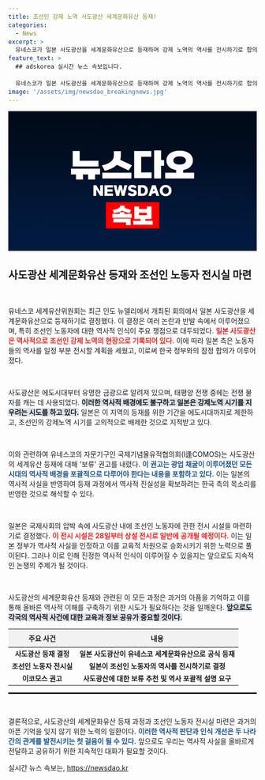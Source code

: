 ```yaml
---
title: 조선인 강제 노역 사도광산 세계문화유산 등재!
categories:
  - News
excerpt: >
  유네스코가 일본 사도광산을 세계문화유산으로 등재하며 강제 노역의 역사를 전시하기로 합의했다는 소식이 전해졌다. 일제강점기의 아픔이 전시로 남게 될 이 역사적 결정이 어떤 파장을 일으킬지 주목된다!
feature_text: >
  ## adskorea 실시간 뉴스 속보입니다.

  유네스코가 일본 사도광산을 세계문화유산으로 등재하며 강제 노역의 역사를 전시하기로 합의했다는 소식이 전해졌다. 일제강점기의 아픔이 전시로 남게 될 이 역사적 결정이 어떤 파장을 일으킬지 주목된다!
image: '/assets/img/newsdao_breakingnews.jpg'
---
```


<p><img src="/assets/img/newsdao_breakingnews.jpg" alt="adskorea 속보" /></p>

<h2 data-ke-size="size26">사도광산 세계문화유산 등재와 조선인 노동자 전시실 마련</h2>

<p data-ke-size="size16">&nbsp;</p>

<p>유네스코 세계유산위원회는 최근 인도 뉴델리에서 개최된 회의에서 일본 사도광산을 세계문화유산으로 등재하기로 결정했다. 이 결정은 여러 논란과 반발 속에서 이루어졌으며, 특히 조선인 노동자에 대한 역사적 인식이 주요 쟁점으로 대두되었다. <b><span style="color: #ee2323;">일본 사도광산은 역사적으로 조선인 강제 노역의 현장으로 기록되어 있다.</span></b> 이에 따라 일본 측은 노동자들의 역사를 일정 부분 전시할 계획을 세웠고, 이로써 한국 정부와의 잠정 합의가 이루어졌다.</p>

<p data-ke-size="size16">&nbsp;</p>

<p>사도광산은 에도시대부터 유명한 금광으로 알려져 있으며, 태평양 전쟁 중에는 전쟁 물자를 캐는 데 사용되었다. <b><span style="background-color: #21538527;">이러한 역사적 배경에도 불구하고 일본은 강제노역 시기를 지우려는 시도를 하고 있다.</span></b> 일본은 이 지역의 등재를 위한 기간을 에도시대까지로 제한하고, 조선인의 강제노역 시기를 고의적으로 배제한 것으로 지적받고 있다.</p>

<p data-ke-size="size16">&nbsp;</p>

<p>이와 관련하여 유네스코의 자문기구인 국제기념물유적협의회(I逢COMOS)는 사도광산의 세계유산 등재에 대해 '보류' 권고를 내렸다. <b><span style="color: #1a5490;">이 권고는 광업 채굴이 이루어졌던 모든 시대의 역사적 배경을 포괄적으로 다루어야 한다는 내용을 포함하고 있다.</span></b> 이는 일본의 역사적 사실을 반영하여 등재 과정에서 역사적 진실성을 확보하려는 한국 측의 목소리를 반영한 것으로 해석할 수 있다.</p>

<p data-ke-size="size16">&nbsp;</p>

<p>일본은 국제사회의 압박 속에 사도광산 내에 조선인 노동자에 관한 전시 시설을 마련하기로 결정했다. <b><span style="color: #ee2323;">이 전시 시설은 28일부터 상설 전시로 일반에 공개될 예정이다.</span></b> 이는 일본 정부가 역사적 사실을 인정하고 이를 교육적 차원으로 승화시키기 위한 노력으로 풀이된다. 그러나 이로 인해 진정한 역사적 인식이 이루어질 수 있을지는 앞으로도 지속적인 논쟁의 주제가 될 것이다.</p>

<p data-ke-size="size16">&nbsp;</p>

<p>사도광산의 세계문화유산 등재와 관련된 이 모든 과정은 과거의 아픔을 기억하고 이를 통해 올바른 역사적 이해를 구축하기 위한 시도가 필요하다는 것을 일깨운다. <b><span style="background-color: #21538527;">앞으로도 각국의 역사적 사건에 대한 교육과 정보 공유가 중요할 것이다.</span></b> </p>

<table style="width: 100%; border-collapse: collapse;">
  <thead>
    <tr>
      <th style="text-align: center; background-color: #f2f2f2; padding: 8px;">주요 사건</th>
      <th style="text-align: center; background-color: #f2f2f2; padding: 8px;">내용</th>
    </tr>
  </thead>
  <tbody>
    <tr>
      <td style="text-align: center; height: 17px;"><b>사도광산 등재 결정</b></td>
      <td style="text-align: center; height: 17px;"><b>일본 사도광산이 유네스코 세계문화유산으로 공식 등재</b></td>
    </tr>
    <tr>
      <td style="text-align: center; height: 17px;"><b>조선인 노동자 전시실</b></td>
      <td style="text-align: center; height: 17px;"><b>일본이 조선인 노동자의 역사를 전시하기로 결정</b></td>
    </tr>
    <tr>
      <td style="text-align: center; height: 17px;"><b>이코모스 권고</b></td>
      <td style="text-align: center; height: 17px;"><b>사도광산에 대한 보류 추천 및 역사 포괄적 설명 요구</b></td>
    </tr>
  </tbody>
</table>

<hr style="border: 1px solid #222;">

<p data-ke-size="size16">&nbsp;</p>

<p>결론적으로, 사도광산의 세계문화유산 등재 과정과 조선인 노동자 전시실 마련은 과거의 아픈 기억을 잊지 않기 위한 노력의 일환이다. <b><span style="color: #1a5490;">이러한 역사적 판단과 인식 개선은 두 나라 간의 관계를 발전시키는 첫 걸음이 될 수 있다.</span></b> 앞으로도 우리는 역사적 사실을 올바르게 전달하고 공유하기 위한 지속적인 대화가 필요할 것이다.</p>
실시간 뉴스 속보는, <a href="https://newsdao.kr" rel="dofollow">https://newsdao.kr</a>


